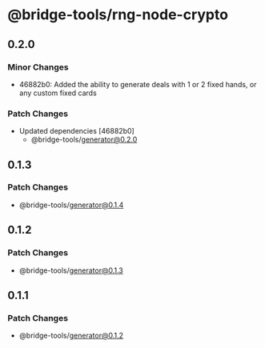 # @bridge-tools/rng-node-crypto

## 0.2.0

### Minor Changes

- 46882b0: Added the ability to generate deals with 1 or 2 fixed hands, or any custom fixed cards

### Patch Changes

- Updated dependencies [46882b0]
  - @bridge-tools/generator@0.2.0

## 0.1.3

### Patch Changes

- @bridge-tools/generator@0.1.4

## 0.1.2

### Patch Changes

- @bridge-tools/generator@0.1.3

## 0.1.1

### Patch Changes

- @bridge-tools/generator@0.1.2
